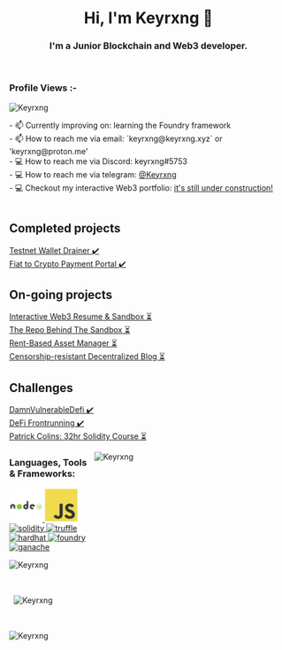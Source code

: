 <h1 align="center">Hi, I'm Keyrxng 👋</h1>
<h3 align="center">I'm a Junior Blockchain and Web3 developer.</h3>

<br>

<p align="right"> <h3>Profile Views :-</h3> <img src="https://komarev.com/ghpvc/?username=Keyrxng&label=Profile%20views&color=0e75b6&style=flat"
    alt="Keyrxng" /> 
  </p>
  - 📫 Currently improving on: learning the Foundry framework<br>
  - 📫 How to reach me via email: `keyrxng@keyrxng.xyz` or 'keyrxng@proton.me' <br>
  - 💻 How to reach me via Discord: keyrxng#5753 <br>
  - 💻 How to reach me via telegram: <a href="http://t.me/Keyrxng" target="_blank" rel="noreferrer">@Keyrxng</a><br>
  - 💻 Checkout my interactive Web3 portfolio: <a href="https://www.keyrxng.xyz/" target="_blank" rel="noreferrer">it's still under construction!</a><br>
<br>

## Completed projects
<a href="https://github.com/Keyrxng/testnet-wallet-drainer" target="_blank" rel="noreferrer">Testnet Wallet Drainer ✔️</a><br>
<a href="https://github.com/Keyrxng/Web3-Payment-Portal" target="_blank" rel="noreferrer">Fiat to Crypto Payment Portal ✔️</a><br>

## On-going projects
<a href="https://" target="_blank" rel="noreferrer">Interactive Web3 Resume & Sandbox ⏳</a><br>
<a href="https://github.com/Keyrxng/personal-site-contracts" target="_blank" rel="noreferrer">The Repo Behind The Sandbox ⏳</a><br>
<a href="https://github.com/Keyrxng/LandlordCompanion" target="_blank" rel="noreferrer">Rent-Based Asset Manager ⏳</a><br>
<a href="https://github.com/Keyrxng/dex-blog" target="_blank" rel="noreferrer">Censorship-resistant Decentralized Blog ⏳</a><br>


## Challenges
<a href="https://github.com/Keyrxng/damn-vulnerable-defi" target="_blank" rel="noreferrer">DamnVulnerableDefi ✔️</a><br>
<a href="https://github.com/Keyrxng/https://github.com/Keyrxng/defi-frontrunning-challenge" target="_blank" rel="noreferrer">DeFi Frontrunning ✔️</a><br>
<a href="https://github.com/Keyrxng/filcol-fcc-bundled" target="_blank" rel="noreferrer">Patrick Colins: 32hr Solidity Course ⏳</a><br>


<p><img align="right" src="https://github.com/Adam-pw/Adam-pw/blob/main/animation_500_kxa883sd.gif" alt="Keyrxng" height="350" width="350"/></p>

<h3 align="left">Languages, Tools & Frameworks:</h3>
<p>
  <a href="https://nodejs.org" target="_blank" rel="noreferrer"> <img
      src="https://raw.githubusercontent.com/devicons/devicon/master/icons/nodejs/nodejs-original-wordmark.svg"
      alt="nodejs" width="60" height="60" /> </a> <a href="https://developer.mozilla.org/en-US/docs/Web/JavaScript" target="_blank"
    rel="noreferrer"> <img
      src="https://raw.githubusercontent.com/devicons/devicon/master/icons/javascript/javascript-original.svg"
      alt="javascript" width="60" height="60" /> </a><a href="https://docs.soliditylang.org/" target="_blank"
    rel="noreferrer"> <img
      src="https://www.logosvgpng.com/wp-content/uploads/2018/10/solidity-logo-vector.png"
      alt="solidity" width="60" height="60" /> </a><a href="https://trufflesuite.com/" target="_blank"
    rel="noreferrer"> <img
      src="https://trufflesuite.com/assets/logo.png"
      alt="truffle" width="60" height="60" /> </a><a href="https://hardhat.org/" target="_blank"
    rel="noreferrer"> <img
      src="https://pbs.twimg.com/profile_images/1317925773425168384/XQkaoFRg_400x400.jpg"
      alt="hardhat" width="60" height="60" /> </a><a href="https://book.getfoundry.sh/" target="_blank"
    rel="noreferrer"> <img
      src="https://avatars.githubusercontent.com/u/99892494?s=200&v=4"
      alt="foundry" width="60" height="60" /> </a><a href="https://trufflesuite.com/ganache/" target="_blank"
    rel="noreferrer"> <img
      src="https://next-stack.github.io/docs/ganache/images/ganache-logo.png"
      alt="ganache" width="60" height="60" /> </a>
</p>


<p>
  <img align="center"
    src="https://github-readme-stats.vercel.app/api/top-langs?username=Keyrxng&show_icons=true&locale=en&bg_color=0d1117&text_color=ffffff&layout=compact&hide=css"
    alt="Keyrxng" 
    bg_color=#808080/>
</p>

<br>

<p>&nbsp;
  <img align="center" 
    src="https://github-readme-stats.vercel.app/api?username=Keyrxng&show_icons=true&count_private=true&locale=en&bg_color=0d1117&text_color=ffffff&repo=convoychat"
    alt="Keyrxng" />
</p>

<br>

<p>
   <img align="center"
        src="https://github-readme-streak-stats.herokuapp.com/?user=Keyrxng&theme=dark&background=0d1117&date_format=M%20j%5B%2C%20Y%5D" 
        alt="Keyrxng" />
</p>
      
